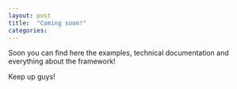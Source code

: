 ```yaml
---
layout: post
title:  "Coming soon!"
categories: 
---
```

Soon you can find here the examples, technical documentation and everything about the framework! 

Keep up guys! 
